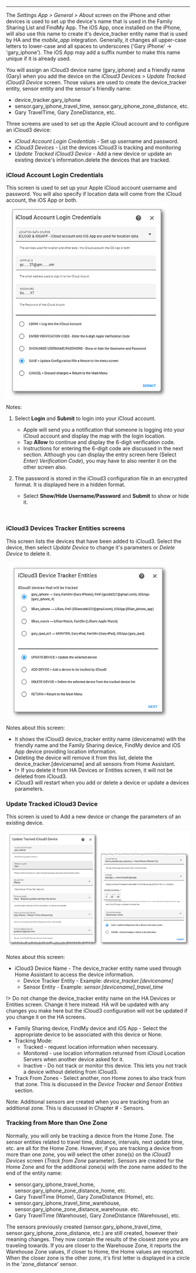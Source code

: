 ------

The *Settings App > General > About* screen on the iPhone and other devices is used to set up the device's name that is used in the Family Sharing List and FindMy App. The iOS App, once installed on the iPhone, will also use this name to create it's device_tracker entity name that is used by HA and the *mobile_app* integration. Generally, it changes all upper-case letters to lower-case and all spaces to underscores ('Gary iPhone' → 'gary_iphone'). The iOS App may add a suffix number to make this name unique if it is already used.

You will assign an iCloud3 device name (gary_iphone) and a friendly name (Gary) when you add the device on the *iCloud3 Devices >  Update Tracked iCloud3 Device* screen. Those values are used to create the device_tracker entity, sensor entity and the sensor's friendly name:

- device_tracker.gary_iphone
- sensor.gary_iphone_travel_time, sensor.gary_iphone_zone_distance, etc.
- Gary TravelTime, Gary ZoneDistance, etc.

Three screens are used to set up the Apple iCloud account and to configure an iCloud3 device:

- *iCloud Account Login Credentials* - Set up username and password.
- *iCloud3 Devices* - List the devices iCloud3 is tracking and monitoring
- *Update Tracked iCloud3 Device* - Add a new device or update an existing device's information.delete the devices that are tracked.



### iCloud Account Login Credentials

This screen is used to set up your Apple iCloud account username and password. You will also specify if location data will come from the iCloud account, the iOS App or both.
​                                                  <img src="../images/cf-acct-login.png" style="zoom:80%;" />  

Notes:

1. Select **Login** and **Submit** to login into your iCloud account. 

   - Apple will send you a notification that someone is logging into your iCloud account and display the map with the login location. 
   - Tap **Allow**  to continue and display the 6-digit verification code. 
   - Instructions for entering the 6-digit code are discussed in the next section. Although you can display the entry screen here (Select *Enter) Verification Code*), you may have to also reenter it on the other screen also.

2. The password is stored in the iCloud3 configuration file in an encrypted format. It is displayed here in a hidden format.

   - Select **Show/Hide Username/Password** and **Submit** to show or hide it.

   

​	



### iCloud3 Devices Tracker Entities screens

This screen lists the devices that have been added to iCloud3. Select the device, then select *Update Device* to change it's parameters or *Delete Device* to delete it.

​                                                  <img src="../images/cf-device-list.png" style="zoom:80%;" />

Notes about this screen:

- It shows the iCloud3 device_tracker entity name (devicename) with the friendly name and the Family Sharing device, FindMy device and iOS App device providing location information.
- Deleting the device will remove it from this list, delete the device_tracker.[devicename] and all sensors from Home Assistant.
- !> If you delete it from HA Devices or Entities screen, it will not be deleted from iCloud3.
- iCloud3 will restart when you add or delete a device or update a devices parameters.



### Update Tracked iCloud3 Device

This screen is used to Add a new device or change the parameters of an existing device.

![](../images/cf-device-update-1-2-sbs.png)

Notes about this screen:

- iCloud3 Device Name - The device_tracker entity name used through Home Assistant to access the device information. 
  - Device Tracker Entity - Example: *device_tracker.[devicename]*
  - Sensor Entity - Example: *sensor.[devicename]_travel_time*

!> Do not change the device_tracker entity name on the HA Devices or Entities screen. Change it here instead. HA will be updated with any changes you make here but the iCloud3 configuration will not be updated if you change it on the HA screens.

- Family Sharing device, FindMy device and iOS App - Select the appropriate device to be associated with this device or None.
- Tracking Mode:
  - Tracked - request location information when necessary.
  - Monitored - use location information returned from iCloud Location Servers when another device asked for it.
  - Inactive - Do not track or monitor this device. This lets you not track a device without deleting from iCloud3.
- Track From Zones - Select another, non Home zones to also track from that zone. This is discussed in the *Device Tracker and Sensor Entities* section.



Note: Additional sensors are created when you are tracking from an additional zone. This is discussed in Chapter # - Sensors.

### Tracking from More than One Zone

Normally, you will only be tracking a device from the Home Zone. The sensor entities related to travel time, distance, intervals, next update time, etc. are all for the Home Zone. However, if you are tracking a device from more than one zone, you will select the other zone(s) on the *iCloud3 Devices* screen (*Track from Zone* parameter). Sensors are created for the Home Zone and for the additional zone(s) with the zone name added to the end of the entity name:

- sensor.gary_iphone_travel_home, sensor.gary_iphone_zone_distance_home, etc.
- Gary TravelTime (Home), Gary ZoneDistance (Home), etc.
- sensor.gary_iphone_travel_time_warehouse, sensor.gary_iphone_zone_distance_warehouse. etc.
- Gary TravelTime (Warehouse), Gary ZoneDistance (Warehouse), etc.

The sensors previously created (sensor.gary_iphone_travel_time, sensor.gary_iphone_zone_distance, etc.) are still created, however their meaning changes. They now contain the results of the closest zone you are traveling towards. If you are closer to the Warehouse Zone, it reports the Warehouse Zone values, if closer to Home, the Home values are reported. When the closer zone is the other zone, it's first letter is displayed in a circle in the 'zone_distance' sensor.

